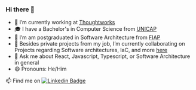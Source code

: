 ### Hi there 👋

- 🔭 I’m currently working at [Thoughtworks](https://www.thoughtworks.com/pt-br)
- 🎓 I have a Bachelor's in Computer Science from [UNICAP](https://portal.unicap.br)
- 🌱 I’m am postgraduated in Software Architecture from [FIAP](https://postech.fiap.com.br/curso/software-architecture/)
- 👯 Besides private projects from my job, I’m currently collaborating on Projects regarding Software architectures, IaC, and more [here](https://github.com/PosTech-SOAT)
- 💬 Ask me about React, Javascript, Typescript, or Software Architecture in general
- 😄 Pronouns: He/Him

📫 Find me on [![Linkedin Badge](https://img.shields.io/badge/LinkedIn-0077B5?style=for-the-badge&logo=linkedin&logoColor=white)](https://www.linkedin.com/in/brunohsn6/)
